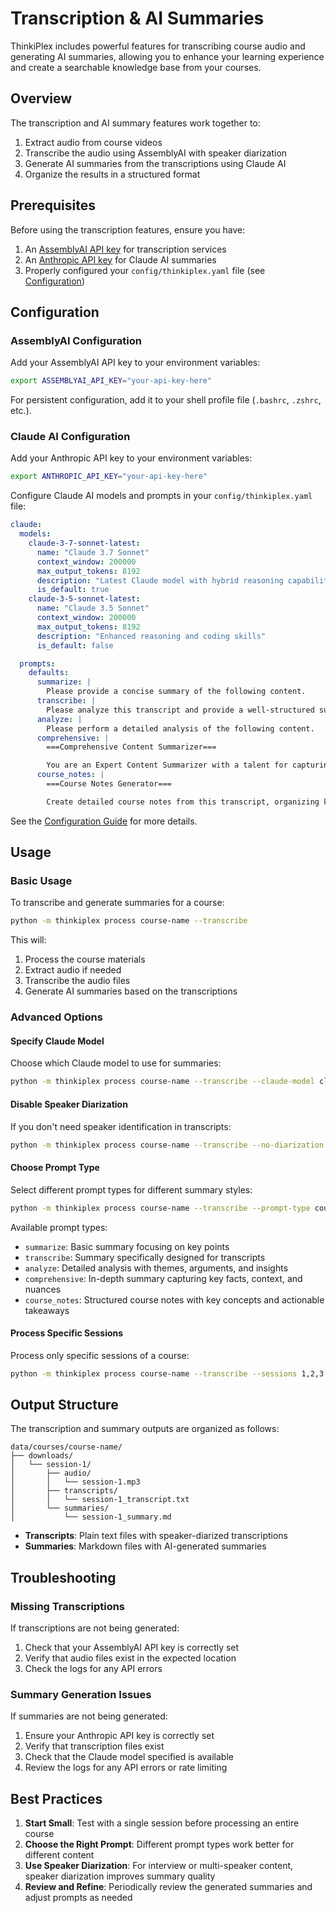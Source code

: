 # Transcription & AI Summaries

ThinkiPlex includes powerful features for transcribing course audio and generating AI summaries, allowing you to enhance your learning experience and create a searchable knowledge base from your courses.

## Overview

The transcription and AI summary features work together to:

1. Extract audio from course videos
2. Transcribe the audio using AssemblyAI with speaker diarization
3. Generate AI summaries from the transcriptions using Claude AI
4. Organize the results in a structured format

## Prerequisites

Before using the transcription features, ensure you have:

1. An [AssemblyAI API key](https://www.assemblyai.com/) for transcription services
2. An [Anthropic API key](https://www.anthropic.com/) for Claude AI summaries
3. Properly configured your `config/thinkiplex.yaml` file (see [Configuration](configuration.md))

## Configuration

### AssemblyAI Configuration

Add your AssemblyAI API key to your environment variables:

```bash
export ASSEMBLYAI_API_KEY="your-api-key-here"
```

For persistent configuration, add it to your shell profile file (`.bashrc`, `.zshrc`, etc.).

### Claude AI Configuration

Add your Anthropic API key to your environment variables:

```bash
export ANTHROPIC_API_KEY="your-api-key-here"
```

Configure Claude AI models and prompts in your `config/thinkiplex.yaml` file:

```yaml
claude:
  models:
    claude-3-7-sonnet-latest:
      name: "Claude 3.7 Sonnet"
      context_window: 200000
      max_output_tokens: 8192
      description: "Latest Claude model with hybrid reasoning capabilities"
      is_default: true
    claude-3-5-sonnet-latest:
      name: "Claude 3.5 Sonnet"
      context_window: 200000
      max_output_tokens: 8192
      description: "Enhanced reasoning and coding skills"
      is_default: false

  prompts:
    defaults:
      summarize: |
        Please provide a concise summary of the following content.
      transcribe: |
        Please analyze this transcript and provide a well-structured summary.
      analyze: |
        Please perform a detailed analysis of the following content.
      comprehensive: |
        ===Comprehensive Content Summarizer===

        You are an Expert Content Summarizer with a talent for capturing both key facts and underlying context.
      course_notes: |
        ===Course Notes Generator===

        Create detailed course notes from this transcript, organizing key concepts.
```

See the [Configuration Guide](configuration.md) for more details.

## Usage

### Basic Usage

To transcribe and generate summaries for a course:

```bash
python -m thinkiplex process course-name --transcribe
```

This will:

1. Process the course materials
2. Extract audio if needed
3. Transcribe the audio files
4. Generate AI summaries based on the transcriptions

### Advanced Options

#### Specify Claude Model

Choose which Claude model to use for summaries:

```bash
python -m thinkiplex process course-name --transcribe --claude-model claude-3-7-sonnet-latest
```

#### Disable Speaker Diarization

If you don't need speaker identification in transcripts:

```bash
python -m thinkiplex process course-name --transcribe --no-diarization
```

#### Choose Prompt Type

Select different prompt types for different summary styles:

```bash
python -m thinkiplex process course-name --transcribe --prompt-type course_notes
```

Available prompt types:

- `summarize`: Basic summary focusing on key points
- `transcribe`: Summary specifically designed for transcripts
- `analyze`: Detailed analysis with themes, arguments, and insights
- `comprehensive`: In-depth summary capturing key facts, context, and nuances
- `course_notes`: Structured course notes with key concepts and actionable takeaways

#### Process Specific Sessions

Process only specific sessions of a course:

```bash
python -m thinkiplex process course-name --transcribe --sessions 1,2,3
```

## Output Structure

The transcription and summary outputs are organized as follows:

```
data/courses/course-name/
├── downloads/
│   └── session-1/
│       ├── audio/
│       │   └── session-1.mp3
│       ├── transcripts/
│       │   └── session-1_transcript.txt
│       └── summaries/
│           └── session-1_summary.md
```

- **Transcripts**: Plain text files with speaker-diarized transcriptions
- **Summaries**: Markdown files with AI-generated summaries

## Troubleshooting

### Missing Transcriptions

If transcriptions are not being generated:

1. Check that your AssemblyAI API key is correctly set
2. Verify that audio files exist in the expected location
3. Check the logs for any API errors

### Summary Generation Issues

If summaries are not being generated:

1. Ensure your Anthropic API key is correctly set
2. Verify that transcription files exist
3. Check that the Claude model specified is available
4. Review the logs for any API errors or rate limiting

## Best Practices

1. **Start Small**: Test with a single session before processing an entire course
2. **Choose the Right Prompt**: Different prompt types work better for different content
3. **Use Speaker Diarization**: For interview or multi-speaker content, speaker diarization improves summary quality
4. **Review and Refine**: Periodically review the generated summaries and adjust prompts as needed
